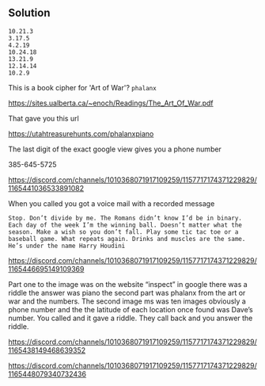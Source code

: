 


## Solution

```
10.21.3
3.17.5
4.2.19 
10.24.18
13.21.9
12.14.14
10.2.9
```
This is a book cipher for 'Art of War'? `phalanx`

https://sites.ualberta.ca/~enoch/Readings/The_Art_Of_War.pdf


That gave you this url

https://utahtreasurehunts.com/phalanxpiano

The last digit of the exact google view gives you a phone number

385-645-5725

https://discord.com/channels/1010368071917109259/1157717174371229829/1165441036533891082

When you called you got a voice mail with a recorded message

```
Stop. Don’t divide by me. The Romans didn’t know I’d be in binary. Each day of the week I’m the winning ball. Doesn’t matter what the season. Make a wish so you don’t fall. Play some tic tac toe or a baseball game. What repeats again. Drinks and muscles are the same. He’s under the name Harry Houdini
```

https://discord.com/channels/1010368071917109259/1157717174371229829/1165446695149109369



Part one to the image was on the website “inspect” in google there was a riddle the answer was piano the second part was phalanx from the art or war and the numbers. The second image ms was ten images obviously a phone number and the the latitude of each location once found was Dave’s number. You called and it gave a riddle. They call back and you answer the riddle.

https://discord.com/channels/1010368071917109259/1157717174371229829/1165438149468639352


https://discord.com/channels/1010368071917109259/1157717174371229829/1165448079340732436

